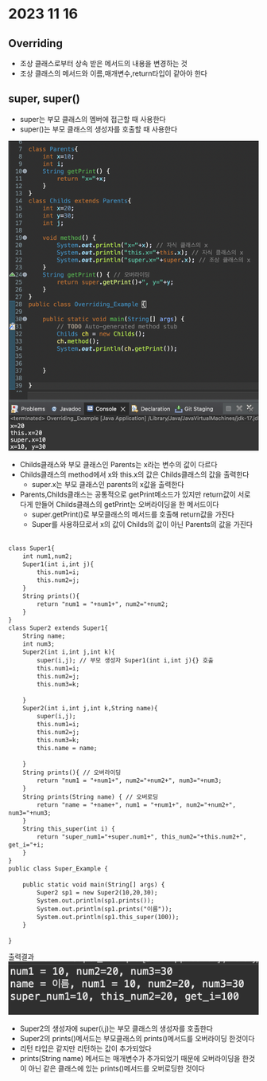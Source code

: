 # 2023 11 16

## Overriding
- 조상 클래스로부터 상속 받은 메서드의 내용을 변경하는 것
- 조상 클래스의 메서드와 이름,매개변수,return타입이 같아야 한다

## super, super()
- super는 부모 클래스의 멤버에 접근할 때 사용한다
- super()는 부모 클래스의 생성자를 호출할 때 사용한다

![1](./images/23_1116/1.png)
- Childs클래스와 부모 클래스인 Parents는 x라는 변수의 값이 다르다
- Childs클래스의 method에서 x와 this.x의 값은 Childs클래스의 값을 출력한다
    - super.x는 부모 클래스인 parents의 x값을 출력한다
- Parents,Childs클래스는 공통적으로 getPrint메소드가 있지만 return값이 서로 다게 만들어 Childs클래스의 getPrint는 오버라이딩을 한 메서드이다
    - super.getPrint()로 부모클래스의 메서드를 호출해 return값을 가진다
    - Super를 사용하므로서 x의 값이 Childs의 값이 아닌 Parents의 값을 가진다
```

class Super1{
	int num1,num2;
	Super1(int i,int j){
		this.num1=i;
		this.num2=j;
	}
	String prints(){
		return "num1 = "+num1+", num2="+num2;
	}
}
class Super2 extends Super1{
	String name;
	int num3;
	Super2(int i,int j,int k){
		super(i,j); // 부모 생성자 Super1(int i,int j){} 호출
		this.num1=i;
		this.num2=j;
		this.num3=k;
		
	}
	Super2(int i,int j,int k,String name){
		super(i,j);
		this.num1=i;
		this.num2=j;
		this.num3=k;
		this.name = name;
		
	}
	String prints(){ // 오버라이딩
		return "num1 = "+num1+", num2="+num2+", num3="+num3;
	}
	String prints(String name) { // 오버로딩
		return "name = "+name+", num1 = "+num1+", num2="+num2+", num3="+num3;
	}
	String this_super(int i) {
		return "super_num1="+super.num1+", this_num2="+this.num2+", get_i="+i;
	}
}
public class Super_Example {

	public static void main(String[] args) {
		Super2 sp1 = new Super2(10,20,30);
		System.out.println(sp1.prints());
		System.out.println(sp1.prints("이름"));
		System.out.println(sp1.this_super(100));
	}

}

```
출력결과  
![2](./images/23_1116/2.png)
- Super2의 생성자에 super(i,j)는 부모 클래스의 생성자를 호출한다
- Super2의 prints()메서드는 부모클래스의 prints()메서드를 오버라이딩 한것이다
- 리턴 타입은 같지만 리턴하는 값이 추가되었다
- prints(String name) 메서드는 매개변수가 추가되었기 때문에 오버라이딩을 한것이 아닌 같은 클래스에 있는 prints()메서드를 오버로딩한 것이다
